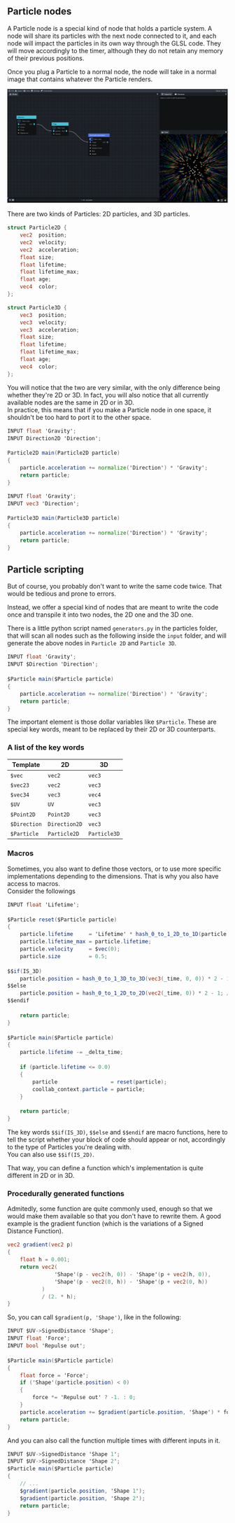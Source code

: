 
## Particle nodes

A Particle node is a special kind of node that holds a particle system. A node will share its particles with the next node connected to it, and each node will impact the particles in its own way through the GLSL code. They will move accordingly to the timer, although they do not retain any memory of their previous positions.

Once you plug a Particle to a normal node, the node will take in a normal image that contains whatever the Particle renders.

![Particles](img/particle-image.png)

There are two kinds of Particles: 2D particles, and 3D particles.

<div style={{display: "flex", justifyContent: "space-between", gap: "1rem"}}>
    <div style={{width: "100%"}}>

```glsl title="Particles in 2D"
struct Particle2D {
    vec2  position;
    vec2  velocity;
    vec2  acceleration;
    float size;
    float lifetime;
    float lifetime_max;
    float age;
    vec4  color;
};
```

</div>
<div style={{width: "100%"}}>

```glsl title="Particles in 3D"
struct Particle3D {
    vec3  position;
    vec3  velocity;
    vec3  acceleration;
    float size;
    float lifetime;
    float lifetime_max;
    float age;
    vec4  color;
};
```

</div>
</div>

You will notice that the two are very similar, with the only difference being whether they're 2D or 3D. In fact, you will also notice that all currently available nodes are the same in 2D or in 3D.  
In practice, this means that if you make a Particle node in one space, it shouldn't be too hard to port it to the other space.

```glsl title="Gravity 2D"
INPUT float 'Gravity';
INPUT Direction2D 'Direction';

Particle2D main(Particle2D particle)
{
    particle.acceleration += normalize('Direction') * 'Gravity';
    return particle;
}
```
```glsl title="Gravity 3D"
INPUT float 'Gravity';
INPUT vec3 'Direction';

Particle3D main(Particle3D particle)
{
    particle.acceleration += normalize('Direction') * 'Gravity';
    return particle;
}
```

## Particle scripting

But of course, you probably don't want to write the same code twice. That would be tedious and prone to errors. 

Instead, we offer a special kind of nodes that are meant to write the code once and transpile it into two nodes, the 2D one and the 3D one.

There is a little python script named `generators.py` in the particles folder, that will scan all nodes such as the following inside the `input` folder, and will generate the above nodes in `Particle 2D` and `Particle 3D`.

<!-- TODO(Particles) Screenshot from Windows 10/11 of "coollab/Nodes/80 Particle/" -->

```glsl title="Gravity.clbtemp"
INPUT float 'Gravity';
INPUT $Direction 'Direction';

$Particle main($Particle particle)
{
    particle.acceleration += normalize('Direction') * 'Gravity';
    return particle;
}
```

The important element is those dollar variables like `$Particle`. These are special key words, meant to be replaced by their 2D or 3D counterparts.

### A list of the key words

| Template     | 2D            | 3D           |
|--------------|---------------|--------------|
| `$vec`       | `vec2`        | `vec3`       |
| `$vec23`     | `vec2`        | `vec3`       |
| `$vec34`     | `vec3`        | `vec4`       |
| `$UV`        | `UV`          | `vec3`       |
| `$Point2D`   | `Point2D`     | `vec3`       |
| `$Direction` | `Direction2D` | `vec3`       |
| `$Particle`  | `Particle2D`  | `Particle3D` |

### Macros

Sometimes, you also want to define those vectors, or to use more specific implementations depending to the dimensions. That is why you also have access to macros.  
Consider the followings

```glsl title="Set Lifetime.clbtemp"
INPUT float 'Lifetime';

$Particle reset($Particle particle)
{
    particle.lifetime     = 'Lifetime' * hash_0_to_1_2D_to_1D(particle.position.xy);
    particle.lifetime_max = particle.lifetime;
    particle.velocity     = $vec(0);
    particle.size         = 0.5;

$$if(IS_3D)
    particle.position = hash_0_to_1_3D_to_3D(vec3(_time, 0, 0)) * 2 - 1; // -1.0 to 1.0
$$else
    particle.position = hash_0_to_1_2D_to_2D(vec2(_time, 0)) * 2 - 1; // -1.0 to 1.0
$$endif

    return particle;
}

$Particle main($Particle particle)
{
    particle.lifetime -= _delta_time;

    if (particle.lifetime <= 0.0)
    {
        particle                 = reset(particle);
        coollab_context.particle = particle;
    }

    return particle;
}
```

The key words `$$if(IS_3D)`, `$$else` and `$$endif` are macro functions, here to tell the script whether your block of code should appear or not, accordingly to the type of Particles you're dealing with.  
You can also use `$$if(IS_2D)`.

That way, you can define a function which's implementation is quite different in 2D or in 3D.

### Procedurally generated functions

Admitedly, some function are quite commonly used, enough so that we would make them available so that you don't have to rewrite them. A good example is the gradient function (which is the variations of a Signed Distance Function).

```glsl
vec2 gradient(vec2 p)
{
    float h = 0.001;
    return vec2(
               'Shape'(p - vec2(h, 0)) - 'Shape'(p + vec2(h, 0)),
               'Shape'(p - vec2(0, h)) - 'Shape'(p + vec2(0, h))
           )
           / (2. * h);
}
```

So, you can call `$gradient(p, 'Shape')`, like in the following:

```glsl title="Attractor.clbtemp"
INPUT $UV->SignedDistance 'Shape';
INPUT float 'Force';
INPUT bool 'Repulse out';

$Particle main($Particle particle)
{
    float force = 'Force';
    if ('Shape'(particle.position) < 0)
    {
        force *= 'Repulse out' ? -1. : 0;
    }
    particle.acceleration += $gradient(particle.position, 'Shape') * force;
    return particle;
}
```

And you can also call the function multiple times with different inputs in it.
```glsl
INPUT $UV->SignedDistance 'Shape 1';
INPUT $UV->SignedDistance 'Shape 2';
$Particle main($Particle particle)
{
    // ...
    $gradient(particle.position, 'Shape 1');
    $gradient(particle.position, 'Shape 2');
    return particle;
}
```
